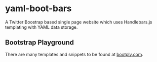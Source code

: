 yaml-boot-bars
==============

A Twitter Boostrap based single page website which uses Handlebars.js templating with YAML data storage.

Bootstrap Playground
--------------------

There are many templates and snippets to be found at [bootply.com](http://www.bootply.com/T2jYl0an06).

